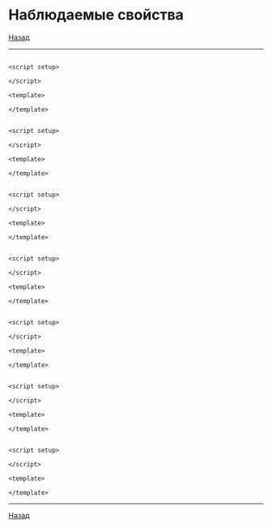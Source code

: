 # Наблюдаемые свойства

[Назад][back]

---

```vue

<script setup>

</script>

<template>

</template>
```

```vue

<script setup>

</script>

<template>

</template>
```

```vue

<script setup>

</script>

<template>

</template>
```

```vue

<script setup>

</script>

<template>

</template>
```

```vue

<script setup>

</script>

<template>

</template>
```

```vue

<script setup>

</script>

<template>

</template>
```

```vue

<script setup>

</script>

<template>

</template>
```

---

[Назад][back]

[back]: <.> "Назад к оглавлению"